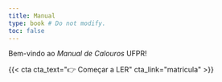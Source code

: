 ```yaml
---
title: Manual
type: book # Do not modify.
toc: false
---
```


Bem-vindo ao _Manual de Calouros_ UFPR!


{{< cta cta_text="👉 Começar a LER" cta_link="matricula" >}}

